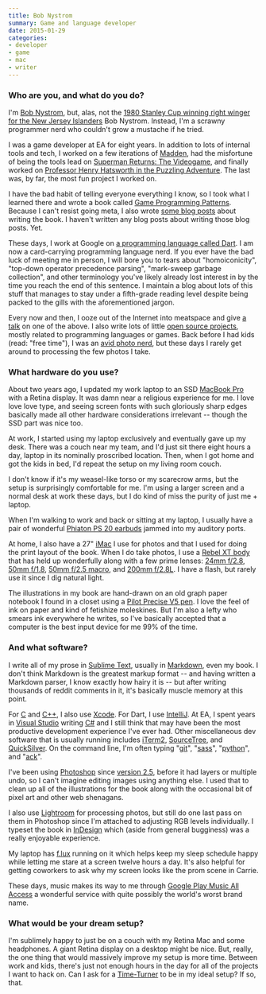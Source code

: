```yaml
---
title: Bob Nystrom
summary: Game and language developer
date: 2015-01-29
categories:
- developer
- game
- mac
- writer
---
```


### Who are you, and what do you do?

I'm [Bob Nystrom](http://journal.stuffwithstuff.com/ "Bob's website."), but, alas, not the [1980 Stanley Cup winning right winger for the New Jersey Islanders](http://en.wikipedia.org/wiki/Bob_Nystrom "The Wikipedia entry for Bob Nystrom.") Bob Nystrom. Instead, I'm a scrawny programmer nerd who couldn't grow a mustache if he tried.

I was a game developer at EA for eight years. In addition to lots of internal tools and tech, I worked on a few iterations of [Madden][madden-nfl], had the misfortune of being the tools lead on [Superman Returns: The Videogame][superman-returns], and finally worked on [Professor Henry Hatsworth in the Puzzling Adventure][henry-hatsworth-in-the-puzzling-adventure]. The last was, by far, the most fun project I worked on.

I have the bad habit of telling everyone everything I know, so I took what I learned there and wrote a book called [Game Programming Patterns](http://gameprogrammingpatterns.com "Bob's book website."). Because I can't resist going meta, I also wrote [some blog posts](http://journal.stuffwithstuff.com/category/book/ "Bob's posts about his book.") about writing the book. I haven't written any blog posts about writing those blog posts. Yet.

These days, I work at Google on [a programming language called Dart][dart]. I am now a card-carrying programming language nerd. If you ever have the bad luck of meeting me in person, I will bore you to tears about "homoiconicity", "top-down operator precedence parsing", "mark-sweep garbage collection", and other terminology you've likely already lost interest in by the time you reach the end of this sentence. I maintain a blog about lots of this stuff that manages to stay under a fifth-grade reading level despite being packed to the gills with the aforementioned jargon.

Every now and then, I ooze out of the Internet into meatspace and give [a talk](http://www.infoq.com/presentations/dart-introduction "Bob's talk on the Dart language.") on one of the above. I also write lots of little [open source projects](https://github.com/munificent/ "Bob's GitHub account."), mostly related to programming languages or games. Back before I had kids (read: "free time"), I was an [avid photo nerd](https://www.flickr.com/photos/bobisbob/ "Bob's Flickr account."), but these days I rarely get around to processing the few photos I take.

### What hardware do you use?

About two years ago, I updated my work laptop to an SSD [MacBook Pro][macbook-pro] with a Retina display. It was damn near a religious experience for me. I love love love type, and seeing screen fonts with such gloriously sharp edges basically made all other hardware considerations irrelevant -- though the SSD part was nice too.

At work, I started using my laptop exclusively and eventually gave up my desk. There was a couch near my team, and I'd just sit there eight hours a day, laptop in its nominally proscribed location. Then, when I got home and got the kids in bed, I'd repeat the setup on my living room couch.

I don't know if it's my weasel-like torso or my scarecrow arms, but the setup is surprisingly comfortable for me. I'm using a larger screen and a normal desk at work these days, but I do kind of miss the purity of just me + laptop.

When I'm walking to work and back or sitting at my laptop, I usually have a pair of wonderful [Phiaton PS 20 earbuds][ps-20] jammed into my auditory ports.

At home, I also have a 27" [iMac][] I use for photos and that I used for doing the print layout of the book. When I do take photos, I use a [Rebel XT body][eos-rebel-xt] that has held up wonderfully along with a few prime lenses: [24mm f/2.8][ef-24mm-f2.8], [50mm f/1.8][ef-50mm-f1.8-ii], [50mm f/2.5 macro][ef-50mm-f2.5-compact-macro], and [200mm f/2.8L][ef-200mm-f2.8l-ii-usm]. I have a flash, but rarely use it since I dig natural light.

The illustrations in my book are hand-drawn on an old graph paper notebook I found in a closet using a [Pilot Precise V5 pen][precise-v5]. I love the feel of ink on paper and kind of fetishize moleskines. But I'm also a lefty who smears ink everywhere he writes, so I've basically accepted that a computer is the best input device for me 99% of the time.

### And what software?

I write all of my prose in [Sublime Text][sublime-text], usually in [Markdown][], even my book. I don't think Markdown is the greatest markup format -- and having written a Markdown parser, I know exactly how hairy it is -- but after writing thousands of reddit comments in it, it's basically muscle memory at this point.

For [C][] and [C++][c-plusplus], I also use [Xcode][]. For Dart, I use [IntelliJ][intellij-idea]. At EA, I spent years in [Visual Studio][visual-studio] writing [C#][c-sharp] and I still think that may have been the most productive development experience I've ever had. Other miscellaneous dev software that is usually running includes [iTerm2][], [SourceTree][], and [QuickSilver][]. On the command line, I'm often typing "[git][]", "[sass][]", "[python][]", and "[ack][]".

I've been using [Photoshop][] since [version 2.5](http://graphicssoft.about.com/od/photoshop/ig/20-Years-of-Photoshop/Photoshop-2-5-1992.htm "An article about version 2.5 of Photoshop."), before it had layers or multiple undo, so I can't imagine editing images using anything else. I used that to clean up all of the illustrations for the book along with the occasional bit of pixel art and other web shenagans.

I also use [Lightroom][] for processing photos, but still do one last pass on them in Photoshop since I'm attached to adjusting RGB levels individually. I typeset the book in [InDesign][] which (aside from general bugginess) was a really enjoyable experience.

My laptop has [f.lux][] running on it which helps keep my sleep schedule happy while letting me stare at a screen twelve hours a day. It's also helpful for getting coworkers to ask why my screen looks like the prom scene in Carrie.

These days, music makes its way to me through [Google Play Music All Access][google-play-music] a wonderful service with quite possibly the world's worst brand name.

### What would be your dream setup?

I'm sublimely happy to just be on a couch with my Retina Mac and some headphones. A giant Retina display on a desktop might be nice. But, really, the one thing that would massively improve my setup is more time. Between work and kids, there's just not enough hours in the day for all of the projects I want to hack on. Can I ask for a [Time-Turner](http://harrypotter.wikia.com/wiki/Time-Turner "The Harry Potter wiki entry for Time-Turners.") to be in my ideal setup? If so, that.

[ack]: https://beyondgrep.com/ "A command-line tool for searching text."
[c-plusplus]: https://en.wikipedia.org/wiki/C%2B%2B "A compiled programming language."
[c-sharp]: https://en.wikipedia.org/wiki/C_Sharp_(programming_language) "A compiled programming language."
[c]: https://en.wikipedia.org/wiki/C_(programming_language) "A compiled programming language."
[dart]: https://www.dartlang.org/ "A programming language and collection of libraries."
[ef-200mm-f2.8l-ii-usm]: https://www.usa.canon.com/cusa/consumer/products/cameras/ef_lens_lineup/ef_200mm_f_2_8l_ii_usm "A telephoto lens."
[ef-24mm-f2.8]: https://www.usa.canon.com/cusa/support/professional/lenses/ef_lenses/ef_24mm_f_2_8 "A wide angle lens."
[ef-50mm-f1.8-ii]: http://usa.canon.com/cusa/consumer/products/cameras/ef_lens_lineup/ef_50mm_f_1_8_ii "A standard and medium telephoto camera lens."
[ef-50mm-f2.5-compact-macro]: https://www.usa.canon.com/cusa/consumer/products/cameras/ef_lens_lineup/ef_50mm_f_2_5_compact_macro "A macro lens."
[eos-rebel-xt]: https://en.wikipedia.org/wiki/Canon_EOS_350D "An 8 megapixel DSLR."
[f.lux]: https://justgetflux.com/ "A tool to make the colour of your screen adapt to the current time of day."
[git]: https://git-scm.com/ "A version control system."
[google-play-music]: https://play.google.com/music/listen "An online music player."
[henry-hatsworth-in-the-puzzling-adventure]: https://www.amazon.com/Henry-Hatsworth-Puzzling-Adventure-Nintendo-DS/dp/B001FS8BDE "A puzzle/platforming game for the DS."
[imac]: https://www.apple.com/imac/ "An all-in-one computer."
[indesign]: https://www.adobe.com/products/indesign.html "A desktop/web publishing application."
[intellij-idea]: http://www.jetbrains.com/idea/ "A developer's IDE."
[iterm2]: https://iterm2.com/ "An alternative terminal application for Mac OS X."
[lightroom]: https://www.adobe.com/products/photoshop-lightroom.html "Photo management and editing software."
[macbook-pro]: https://www.apple.com/macbook-pro/ "A laptop."
[madden-nfl]: https://www.easports.com/madden-nfl "A computer game about football."
[markdown]: https://daringfireball.net/projects/markdown/ "An email-like format for marking up text."
[photoshop]: https://www.adobe.com/products/photoshop.html "A bitmap image editor."
[precise-v5]: https://www.amazon.com/Pilot-Precise-Stick-Rolling-Extra/dp/B00006IEBI "A pen."
[ps-20]: https://phiaton.com/ps-20 "In-ear headphones."
[python]: https://www.python.org/ "An interpreted scripting language."
[quicksilver]: https://qsapp.com/ "A data manipulator and launcher for the Mac."
[sass]: https://sass-lang.com/ "A syntax wrapper for CSS."
[sourcetree]: https://www.sourcetreeapp.com/ "A Mac GUI client for Git, Subversion and Mercurial."
[sublime-text]: http://www.sublimetext.com/ "A coder's text editor."
[superman-returns]: https://en.wikipedia.org/wiki/Superman_Returns_(video_game) "A video game based on the movie of the same name."
[visual-studio]: http://www.visualstudio.com "A Windows development environment."
[xcode]: https://en.wikipedia.org/wiki/Xcode "An IDE for Mac developers."
